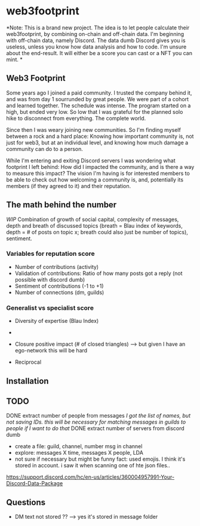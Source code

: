 # web3footprint

*Note: This is a brand new project. The idea is to let people calculate their web3footprint, by combining on-chain and off-chain data. I'm beginning with off-chain data, namely Discord. The data dumb Discord gives you is useless, unless you know how data analysis and how to code. I'm unsure about the end-result. It will either be a score you can cast or a NFT you can mint. *

## Web3 Footprint
Some years ago I joined a paid community. I trusted the company behind it, and was from day 1 sourrunded by great people. We were part of a cohort and learned together. The schedule was intense. The program started on a high, but ended very low. So low that I was grateful for the planned solo hike to disconnect from everything. The complete world. 

Since then I was weary joining new communities. So I'm finding myself between a rock and a hard place: Knowing how important community is, not just for web3, but at an individual level, and knowing how much damage a community can do to a person. 

While I'm entering and exiting Discord servers I was wondering what footprint I left behind: How did I impacted the community, and is there a way to measure this impact? The vision I'm having is for interested members to be able to check out how welcoming a community is, and, potentially its members (if they agreed to it) and their reputation.

## The math behind the number

*WIP*
Combination of growth of social capital, complexity of messages, depth and breath of discussed topics (breath = Blau index of keywords, depth = # of posts on topic x; breath could also just be number of topics), sentiment.


### Variables for reputation score
- Number of contributions (activity)
- Validation of contributions: Ratio of how many posts got a reply (not possible with discord dumb)
- Sentiment of contributions (-1 to +1)
- Number of connections (dm, guilds)

### Generalist vs specialist score
- Diversity of expertise (Blau Index)
- 



- Closure positive impact (# of closed triangles) --> but given I have an ego-network this will be hard
- Reciprocal 

## Installation

## TODO
DONE extract number of people from messages 
*I got the list of names, but not saving IDs. this will be necessary for matching messages in guilds to people if I want to do that* 
DONE extract number of servers from discord dumb 
- create a file: guild, channel, number msg in channel
- explore: messages X time, messages X people, LDA
- not sure if necessary but might be funny fact: used emojis. I think it's stored in account. i saw it when scanning one of hte json files..

https://support.discord.com/hc/en-us/articles/360004957991-Your-Discord-Data-Package


## Questions
- DM text not stored ?? --> yes it's stored in message folder